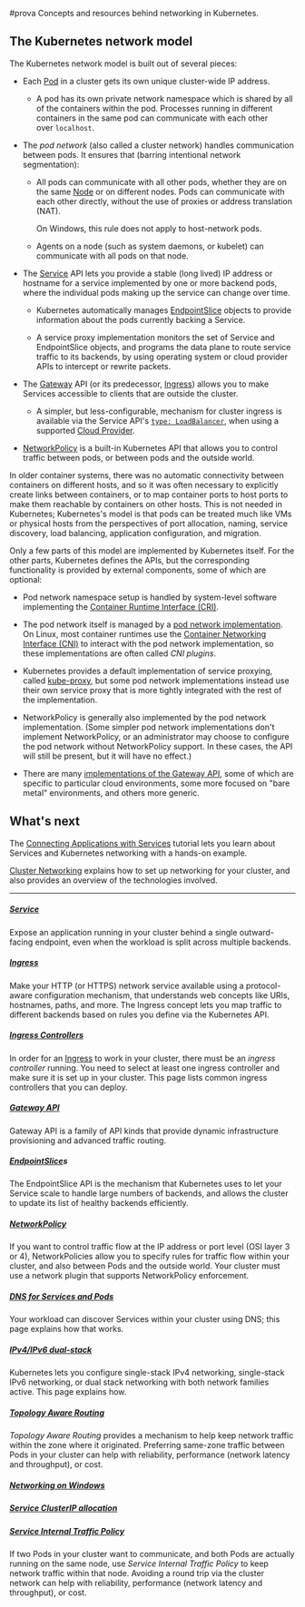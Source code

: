 #prova 
Concepts and resources behind networking in Kubernetes.

## The Kubernetes network model[](https://kubernetes.io/docs/concepts/services-networking/#the-kubernetes-network-model)

The Kubernetes network model is built out of several pieces:

- Each [Pod](Pod.md) in a cluster gets its own unique cluster-wide IP address.
    
    - A pod has its own private network namespace which is shared by all of the containers within the pod. Processes running in different containers in the same pod can communicate with each other over `localhost`.
- The _pod network_ (also called a cluster network) handles communication between pods. It ensures that (barring intentional network segmentation):
    
    - All pods can communicate with all other pods, whether they are on the same [Node](Node.md) or on different nodes. Pods can communicate with each other directly, without the use of proxies or address translation (NAT).
        
        On Windows, this rule does not apply to host-network pods.
        
    - Agents on a node (such as system daemons, or kubelet) can communicate with all pods on that node.
        
- The [Service](Service.md) API lets you provide a stable (long lived) IP address or hostname for a service implemented by one or more backend pods, where the individual pods making up the service can change over time.
    
    - Kubernetes automatically manages [EndpointSlice](EndpointSlice.md) objects to provide information about the pods currently backing a Service.
        
    - A service proxy implementation monitors the set of Service and EndpointSlice objects, and programs the data plane to route service traffic to its backends, by using operating system or cloud provider APIs to intercept or rewrite packets.
        
- The [Gateway](https://kubernetes.io/docs/concepts/services-networking/gateway/) API (or its predecessor, [Ingress](Ingress.md)) allows you to make Services accessible to clients that are outside the cluster.
    
    - A simpler, but less-configurable, mechanism for cluster ingress is available via the Service API's [`type: LoadBalancer`](https://kubernetes.io/docs/concepts/services-networking/service/#loadbalancer), when using a supported [Cloud Provider](https://kubernetes.io/docs/reference/glossary/?all=true#term-cloud-provider).
- [NetworkPolicy](NetworkPolicy.md) is a built-in Kubernetes API that allows you to control traffic between pods, or between pods and the outside world.
    

In older container systems, there was no automatic connectivity between containers on different hosts, and so it was often necessary to explicitly create links between containers, or to map container ports to host ports to make them reachable by containers on other hosts. This is not needed in Kubernetes; Kubernetes's model is that pods can be treated much like VMs or physical hosts from the perspectives of port allocation, naming, service discovery, load balancing, application configuration, and migration.

Only a few parts of this model are implemented by Kubernetes itself. For the other parts, Kubernetes defines the APIs, but the corresponding functionality is provided by external components, some of which are optional:

- Pod network namespace setup is handled by system-level software implementing the [Container Runtime Interface (CRI)](Container%20Runtime%20Interface%20(CRI).md).
    
- The pod network itself is managed by a [pod network implementation](https://kubernetes.io/docs/concepts/cluster-administration/addons/#networking-and-network-policy). On Linux, most container runtimes use the [Container Networking Interface (CNI)](https://kubernetes.io/docs/concepts/extend-kubernetes/compute-storage-net/network-plugins/) to interact with the pod network implementation, so these implementations are often called _CNI plugins_.
    
- Kubernetes provides a default implementation of service proxying, called [kube-proxy](https://kubernetes.io/docs/reference/command-line-tools-reference/kube-proxy/), but some pod network implementations instead use their own service proxy that is more tightly integrated with the rest of the implementation.
    
- NetworkPolicy is generally also implemented by the pod network implementation. (Some simpler pod network implementations don't implement NetworkPolicy, or an administrator may choose to configure the pod network without NetworkPolicy support. In these cases, the API will still be present, but it will have no effect.)
    
- There are many [implementations of the Gateway API](https://gateway-api.sigs.k8s.io/implementations/), some of which are specific to particular cloud environments, some more focused on "bare metal" environments, and others more generic.
## What's next[](https://kubernetes.io/docs/concepts/services-networking/#what-s-next)

The [Connecting Applications with Services](https://kubernetes.io/docs/tutorials/services/connect-applications-service/) tutorial lets you learn about Services and Kubernetes networking with a hands-on example.

[Cluster Networking](https://kubernetes.io/docs/concepts/cluster-administration/networking/) explains how to set up networking for your cluster, and also provides an overview of the technologies involved.

---

##### [Service](Service.md)

Expose an application running in your cluster behind a single outward-facing endpoint, even when the workload is split across multiple backends.

##### [Ingress](Ingress.md)

Make your HTTP (or HTTPS) network service available using a protocol-aware configuration mechanism, that understands web concepts like URIs, hostnames, paths, and more. The Ingress concept lets you map traffic to different backends based on rules you define via the Kubernetes API.

##### [Ingress Controllers](Ingress%20Controllers.md)

In order for an [Ingress](https://kubernetes.io/docs/concepts/services-networking/ingress/) to work in your cluster, there must be an _ingress controller_ running. You need to select at least one ingress controller and make sure it is set up in your cluster. This page lists common ingress controllers that you can deploy.

##### [Gateway API](Gateway%20API.md)

Gateway API is a family of API kinds that provide dynamic infrastructure provisioning and advanced traffic routing.

##### [EndpointSlice](EndpointSlice.md)s

The EndpointSlice API is the mechanism that Kubernetes uses to let your Service scale to handle large numbers of backends, and allows the cluster to update its list of healthy backends efficiently.

##### [NetworkPolicy](NetworkPolicy.md)

If you want to control traffic flow at the IP address or port level (OSI layer 3 or 4), NetworkPolicies allow you to specify rules for traffic flow within your cluster, and also between Pods and the outside world. Your cluster must use a network plugin that supports NetworkPolicy enforcement.

##### [DNS for Services and Pods](https://kubernetes.io/docs/concepts/services-networking/dns-pod-service/)

Your workload can discover Services within your cluster using DNS; this page explains how that works.

##### [IPv4/IPv6 dual-stack](https://kubernetes.io/docs/concepts/services-networking/dual-stack/)

Kubernetes lets you configure single-stack IPv4 networking, single-stack IPv6 networking, or dual stack networking with both network families active. This page explains how.

##### [Topology Aware Routing](https://kubernetes.io/docs/concepts/services-networking/topology-aware-routing/)

_Topology Aware Routing_ provides a mechanism to help keep network traffic within the zone where it originated. Preferring same-zone traffic between Pods in your cluster can help with reliability, performance (network latency and throughput), or cost.

##### [Networking on Windows](https://kubernetes.io/docs/concepts/services-networking/windows-networking/)

##### [Service ClusterIP allocation](https://kubernetes.io/docs/concepts/services-networking/cluster-ip-allocation/)

##### [Service Internal Traffic Policy](https://kubernetes.io/docs/concepts/services-networking/service-traffic-policy/)

If two Pods in your cluster want to communicate, and both Pods are actually running on the same node, use _Service Internal Traffic Policy_ to keep network traffic within that node. Avoiding a round trip via the cluster network can help with reliability, performance (network latency and throughput), or cost.